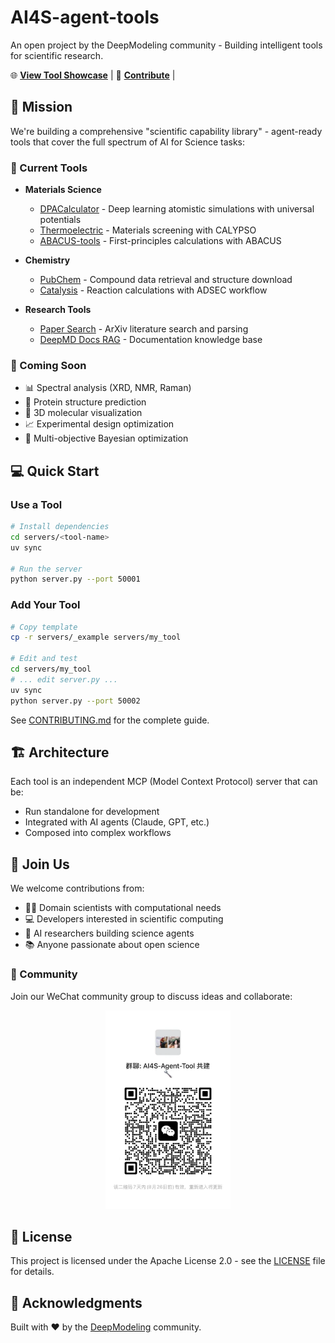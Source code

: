 # **AI4S-agent-tools**

An open project by the DeepModeling community - Building intelligent tools for scientific research.

🌐 **[View Tool Showcase](https://deepmodeling.github.io/AI4S-agent-tools/)** | 
🤝 **[Contribute](CONTRIBUTING.md)** |


## 🎯 Mission

We're building a comprehensive "scientific capability library" - agent-ready tools that cover the full spectrum of AI for Science tasks:

### 🔬 Current Tools

- **Materials Science** 
  - [DPACalculator](servers/DPACalculator/) - Deep learning atomistic simulations with universal potentials
  - [Thermoelectric](servers/thermoelectric/) - Materials screening with CALYPSO
  - [ABACUS-tools](servers/ABACUS-tools/) - First-principles calculations with ABACUS

- **Chemistry**
  - [PubChem](servers/pubchem/) - Compound data retrieval and structure download
  - [Catalysis](servers/catalysis/) - Reaction calculations with ADSEC workflow

- **Research Tools**
  - [Paper Search](servers/Paper_Search/) - ArXiv literature search and parsing
  - [DeepMD Docs RAG](servers/deepmd_docs_rag/) - Documentation knowledge base

### 🚀 Coming Soon

- 📊 Spectral analysis (XRD, NMR, Raman)
- 🧬 Protein structure prediction
- 🔭 3D molecular visualization
- 📈 Experimental design optimization
- 🧫 Multi-objective Bayesian optimization

## 💻 Quick Start

### Use a Tool

```bash
# Install dependencies
cd servers/<tool-name>
uv sync

# Run the server
python server.py --port 50001
```

### Add Your Tool

```bash
# Copy template
cp -r servers/_example servers/my_tool

# Edit and test
cd servers/my_tool
# ... edit server.py ...
uv sync
python server.py --port 50002
```

See [CONTRIBUTING.md](CONTRIBUTING.md) for the complete guide.

## 🏗️ Architecture

Each tool is an independent MCP (Model Context Protocol) server that can be:
- Run standalone for development
- Integrated with AI agents (Claude, GPT, etc.)
- Composed into complex workflows

## 🤝 Join Us

We welcome contributions from:
- 🧑‍🔬 Domain scientists with computational needs
- 💻 Developers interested in scientific computing
- 🤖 AI researchers building science agents
- 📚 Anyone passionate about open science

### 💬 Community

Join our WeChat community group to discuss ideas and collaborate:

<div align="center">
  <img src="data/image.png" alt="WeChat Community Group" width="200">
</div>

## 📄 License

This project is licensed under the Apache License 2.0 - see the [LICENSE](LICENSE) file for details.

## 🙏 Acknowledgments

Built with ❤️ by the [DeepModeling](https://github.com/deepmodeling) community.




